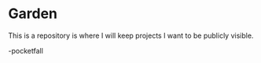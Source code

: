 # Garden

This is a repository is where I will keep projects I want to be publicly visible.

-pocketfall
